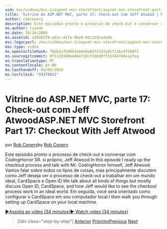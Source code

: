 ```yaml
---
uid: mvc/videos/mvc-1/aspnet-mvc-storefront/aspnet-mvc-storefront-part-17-checkout-with-jeff-atwood
title: 'Vitrine do ASP.NET MVC, parte 17: Check-out com Jeff Atwood | Microsoft Docs'
author: robconery
description: Este episódio pronto o processo de check-out e conversar com CodingHorror SR. si próprio, Jeff Atwood. Vamos falar sobre todos os tipos de coisas, mas principalmente discutir Ope...
ms.author: riande
ms.date: 10/16/2008
ms.assetid: a39182f9-a82c-41fa-9be0-92c2291a3a96
msc.legacyurl: /mvc/videos/mvc-1/aspnet-mvc-storefront/aspnet-mvc-storefront-part-17-checkout-with-jeff-atwood
msc.type: video
ms.openlocfilehash: 78b62a7b9093ab6e8a6bfd3d7a01f136c47568f2
ms.sourcegitcommit: 0f1119340e4464720cfd16d0ff15764746ea1fea
ms.translationtype: MT
ms.contentlocale: pt-BR
ms.lasthandoff: 04/09/2019
ms.locfileid: "59379021"
---
```

# <a name="aspnet-mvc-storefront-part-17-checkout-with-jeff-atwood"></a><span data-ttu-id="fdebc-104">Vitrine do ASP.NET MVC, parte 17: Check-out com Jeff Atwood</span><span class="sxs-lookup"><span data-stu-id="fdebc-104">ASP.NET MVC Storefront Part 17: Checkout With Jeff Atwood</span></span>

<span data-ttu-id="fdebc-105">por [Rob Conery](https://github.com/robconery)</span><span class="sxs-lookup"><span data-stu-id="fdebc-105">by [Rob Conery](https://github.com/robconery)</span></span>

<span data-ttu-id="fdebc-106">Este episódio pronto o processo de check-out e conversar com CodingHorror SR. si próprio, Jeff Atwood.</span><span class="sxs-lookup"><span data-stu-id="fdebc-106">In this episode I ready up the checkout process and talk with Mr. CodingHorror himself, Jeff Atwood.</span></span> <span data-ttu-id="fdebc-107">Vamos falar sobre todos os tipos de coisas, mas principalmente discutem como Jeff deseja ver o processo de check-out a trabalhar em um mundo ideal, CardSpace e Open ID.</span><span class="sxs-lookup"><span data-stu-id="fdebc-107">We talk about all kinds of things but mostly discuss Open ID, CardSpace, and how Jeff would like to see the checkout process work in an ideal world.</span></span> <span data-ttu-id="fdebc-108">Em seguida, você será orientado como configurar o CardSpace em seu computador local.</span><span class="sxs-lookup"><span data-stu-id="fdebc-108">I then walk you through setting up CardSpace on your local machine.</span></span>

[<span data-ttu-id="fdebc-109">&#9654;Assista ao vídeo (34 minutos)</span><span class="sxs-lookup"><span data-stu-id="fdebc-109">&#9654; Watch video (34 minutes)</span></span>](https://channel9.msdn.com/Blogs/ASP-NET-Site-Videos/aspnet-mvc-storefront-part-17-checkout-with-jeff-atwood)

> [!div class="step-by-step"]
> <span data-ttu-id="fdebc-110">[Anterior](aspnet-mvc-storefront-part-16-membership-redo-with-openid.md)
> [Próximo](aspnet-mvc-storefront-part-18-creating-an-experience.md)</span><span class="sxs-lookup"><span data-stu-id="fdebc-110">[Previous](aspnet-mvc-storefront-part-16-membership-redo-with-openid.md)
[Next](aspnet-mvc-storefront-part-18-creating-an-experience.md)</span></span>
